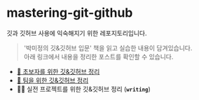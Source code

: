 # mastering-git-github
깃과 깃허브 사용에 익숙해지기 위한 레포지토리입니다.

> '박미정의 깃&깃허브 입문' 책을 읽고 실습한 내용이 담겨있습니다.  
> 아래 링크에서 내용을 정리한 포스트를 확인할 수 있습니다.  
- [📖 초보자를 위한 깃&깃허브 정리](https://velog.io/@khakhid/%EC%B4%88%EB%B3%B4%EC%9E%90%EB%A5%BC-%EC%9C%84%ED%95%9C-%EA%B9%83%EA%B9%83%ED%97%88%EB%B8%8C)  
- [🤝 팀을 위한 깃&깃허브 정리](https://velog.io/@khakhid/%ED%8C%80%EC%9D%84-%EC%9C%84%ED%95%9C-%EA%B9%83%EA%B9%83%ED%97%88%EB%B8%8C)  
- 👨‍💻 실전 프로젝트를 위한 깃&깃허브 정리 (**`writing`**)
